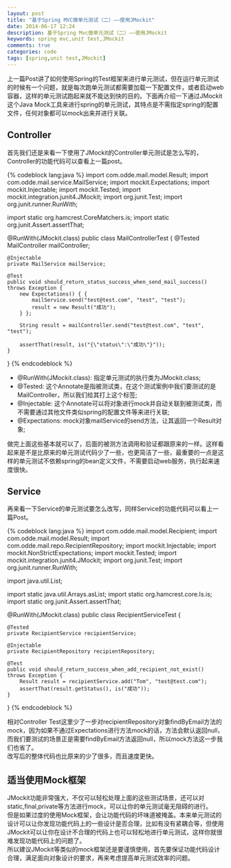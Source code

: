 ```yaml
---
layout: post
title: "基于Spring MVC做单元测试（二）——使用JMockit"
date: 2014-06-17 12:24
description: 基于Spring Mvc做单元测试（二）——使用JMockit
keywords: spring mvc,unit test,JMockit
comments: true
categories: code
tags: [spring,unit test,JMockit]
---
```


上一篇Post讲了如何使用Spring的Test框架来进行单元测试，但在运行单元测试的时候有一个问题，就是每次跑单元测试都需要加载一下配置文件，或者启动web容器，这样的单元测试跑起来就不能达到快的目的。下面再介绍一下通过JMockit这个Java Mock工具来进行spring的单元测试，其特点是不需指定spring的配置文件，任何对象都可以mock出来并进行关联。
<!--more-->  

## Controller
首先我们还是来看一下使用了JMockit的Controller单元测试是怎么写的，Controller的功能代码可以查看上一篇post。  
  
{% codeblock lang:java %}
import com.odde.mail.model.Result;
import com.odde.mail.service.MailService;
import mockit.Expectations;
import mockit.Injectable;
import mockit.Tested;
import mockit.integration.junit4.JMockit;
import org.junit.Test;
import org.junit.runner.RunWith;

import static org.hamcrest.CoreMatchers.is;
import static org.junit.Assert.assertThat;

@RunWith(JMockit.class)
public class MailControllerTest {
    @Tested
    MailController mailController;

    @Injectable
    private MailService mailService;

    @Test
    public void should_return_status_success_when_send_mail_success() throws Exception {
        new Expectations() { {
            mailService.send("test@test.com", "test", "test");
            result = new Result("成功");
        } };

        String result = mailController.send("test@test.com", "test", "test");

        assertThat(result, is("{\"status\":\"成功\"}"));
    }
}
{% endcodeblock %}  
  
* @RunWith(JMockit.class): 指定单元测试的执行类为JMockit.class;
* @Tested: 这个Annotate是指被测试类，在这个测试案例中我们要测试的是MailController，所以我们给其打上这个标签;
* @Injectable: 这个Annotate可以将对象进行mock并自动关联到被测试类，而不需要通过其他文件类似spring的配置文件等来进行关联;
* @Expectations: mock对象mailService的send方法，让其返回一个Result对象;
  
做完上面这些基本就可以了，后面的被测方法调用和验证都跟原来的一样。这样看起来是不是比原来的单元测试代码少了一些，也更简洁了一些，最重要的一点是这样的单元测试不依赖spring的bean定义文件，不需要启动web服务，执行起来速度很快。  
  
## Service
再来看一下Service的单元测试要怎么改写，同样Service的功能代码可以看上一篇Post。  
  
{% codeblock lang:java %}
import com.odde.mail.model.Recipient;
import com.odde.mail.model.Result;
import com.odde.mail.repo.RecipientRepository;
import mockit.Injectable;
import mockit.NonStrictExpectations;
import mockit.Tested;
import mockit.integration.junit4.JMockit;
import org.junit.Test;
import org.junit.runner.RunWith;

import java.util.List;

import static java.util.Arrays.asList;
import static org.hamcrest.core.Is.is;
import static org.junit.Assert.assertThat;

@RunWith(JMockit.class)
public class RecipientServiceTest {

    @Tested
    private RecipientService recipientService;

    @Injectable
    private RecipientRepository recipientRepository;

    @Test
    public void should_return_success_when_add_recipient_not_exist() throws Exception {
        Result result = recipientService.add("Tom", "test@test.com");
        assertThat(result.getStatus(), is("成功"));
    }
}
{% endcodeblock %}  
  
相对Controller Test这里少了一步对recipientRepository对象findByEmail方法的mock，因为如果不通过Expectations进行方法mock的话，方法会默认返回null，而我们要测试的场景正是需要findByEmail方法返回null，所以mock方法这一步我们也省了。  
改写后的整体代码也比原来的少了很多，而且速度更快。  
  
## 适当使用Mock框架
JMockit功能非常强大，不仅可以轻松处理上面的这些测试场景，还可以对static,final,private等方法进行mock，可以让你的单元测试毫无阻碍的进行。  
但是如果过度的使用Mock框架，会让功能代码的坏味道被掩盖。本来单元测试的设计可以让你发现功能代码上的一些设计是否合理，比如有没有紧耦合等，但使用JMockit可以让你在设计不合理的代码上也可以轻松地进行单元测试，这样你就很难发现功能代码上的问题了。  
所以建议JMockit等类似的mock框架还是要谨慎使用，首先要保证功能代码设计合理，满足面向对象设计的要求，再来考虑提高单元测试效率的问题。
  


